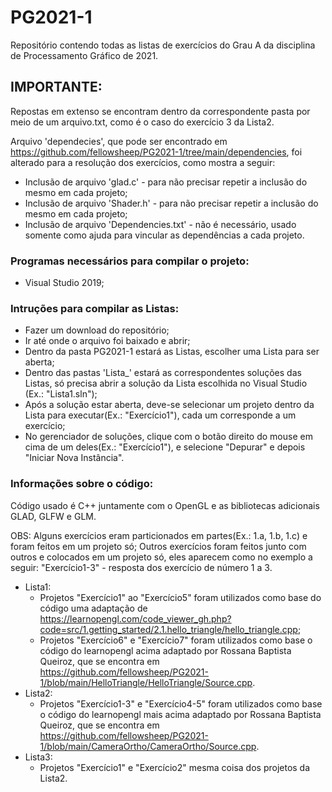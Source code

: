 # PG2021-1
Repositório contendo todas as listas de exercícios do Grau A da disciplina de Processamento Gráfico de 2021.

## IMPORTANTE:
Repostas em extenso se encontram dentro da correspondente pasta por meio de um arquivo.txt, como é o caso do exercício 3 da Lista2.

Arquivo 'dependecies', que pode ser encontrado em https://github.com/fellowsheep/PG2021-1/tree/main/dependencies, foi alterado para a resolução dos exercícios, como mostra a seguir:
* Inclusão de arquivo 'glad.c' - para não precisar repetir a inclusão do mesmo em cada projeto;
* Inclusão de arquivo 'Shader.h' - para não precisar repetir a inclusão do mesmo em cada projeto;
* Inclusão de arquivo 'Dependencies.txt' - não é necessário, usado somente como ajuda para vincular as dependências a cada projeto.

### Programas necessários para compilar o projeto:
- Visual Studio 2019;

### Intruções para compilar as Listas:
- Fazer um download do repositório;
- Ir até onde o arquivo foi baixado e abrir;
- Dentro da pasta PG2021-1 estará as Listas, escolher uma Lista para ser aberta;
- Dentro das pastas 'Lista_' estará as correspondentes soluções das Listas, só precisa abrir a solução da Lista escolhida no Visual Studio (Ex.: "Lista1.sln");
- Após a solução estar aberta, deve-se selecionar um projeto dentro da Lista para executar(Ex.: "Exercício1"), cada um corresponde a um exercício;
- No gerenciador de soluções, clique com o botão direito do mouse em cima de um deles(Ex.: "Exercício1"), e selecione "Depurar" e depois "Iniciar Nova Instância".

### Informações sobre o código:
Código usado é C++ juntamente com o OpenGL e as bibliotecas adicionais GLAD, GLFW e GLM.

OBS: Alguns exercícios eram particionados em partes(Ex.: 1.a, 1.b, 1.c) e foram feitos em um projeto só;
Outros exercícios foram feitos junto com outros e colocados em um projeto só, eles aparecem como no exemplo a seguir: "Exercício1-3" - resposta dos exercício de número 1 a 3.

* Lista1:
  - Projetos "Exercício1" ao "Exercício5" foram utilizados como base do código uma adaptação de https://learnopengl.com/code_viewer_gh.php?code=src/1.getting_started/2.1.hello_triangle/hello_triangle.cpp;
  - Projetos "Exercício6" e "Exercício7" foram utilizados como base o código do learnopengl acima adaptado por Rossana Baptista Queiroz, que se encontra em https://github.com/fellowsheep/PG2021-1/blob/main/HelloTriangle/HelloTriangle/Source.cpp.
* Lista2:
  - Projetos "Exercício1-3" e "Exercício4-5" foram utilizados como base o código do learnopengl mais acima adaptado por Rossana Baptista Queiroz, que se encontra em https://github.com/fellowsheep/PG2021-1/blob/main/CameraOrtho/CameraOrtho/Source.cpp.
* Lista3:
  - Projetos "Exercício1" e "Exercício2" mesma coisa dos projetos da Lista2.
